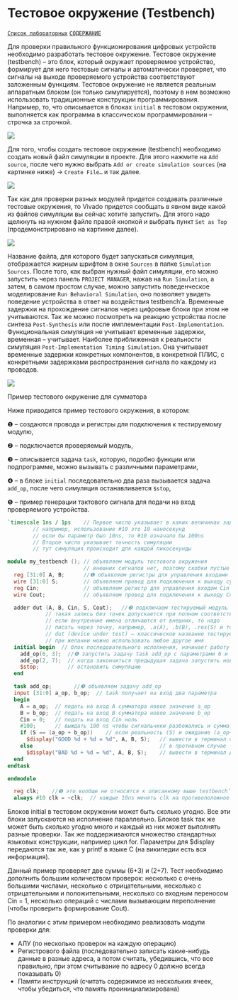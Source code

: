 # Тестовое окружение (Testbench)

[`Список лабораторных`](../Labs/README.md) [`СОДЕРЖАНИЕ`](../README.md)

Для проверки правильного функционирования цифровых устройств необходимо разработать тестовое окружение. Тестовое окружение (testbench) – это блок, который окружает проверяемое устройство, формирует для него тестовые сигналы и автоматически проверяет, что сигналы на выходе проверяемого устройства соответствуют заложенным функциям. Тестовое окружение не является реальным аппаратным блоком (он только симулируется), поэтому в нем возможно использовать традиционные конструкции программирования. Например, то, что описывается в блоках `initial` в тестовом окружении, выполняется как программа в классическом программировании – строчка за строчкой.

![](../Other/Pic/tb_1.png)

Для того, чтобы создать тестовое окружение (testbench) необходимо создать новый файл симуляции в проекте. Для этого нажмите на `Add source`, после чего нужно выбрать `Add or create simulation sources` (на картинке ниже) → `Create File…` и так далее.

![](../Other/Pic/tb_2.png)

Так как для проверки разных модулей придется создавать различные тестовые окружения, то Vivado придется сообщать в явном виде какой из файлов симуляции вы сейчас хотите запустить. Для этого надо щелкнуть на нужном файле правой кнопкой и выбрать пункт `Set as Top` (продемонстрировано на картинке далее).

![](../Other/Pic/tb_3.png)

Название файла, для которого будет запускаться симуляция, отображается жирным шрифтом в окне `Sources` в папке `Simulation Sources`. После того, как выбран нужный файл симуляции, его можно запустить через панель `PROJECT MANAGER`, нажав на `Run Simulation`, а затем, в самом простом случае, можно запустить поведенческое моделирование `Run Behavioral Simulation`, оно позволяет увидеть поведение устройства в ответ на воздействия testbench’а. Временные задержки на прохождение сигналов через цифровые блоки при этом не учитываются. Так же можно посмотреть на реакцию устройства после синтеза `Post-Synthesis` или после имплементации `Post-Implementation`. Функциональная симуляция не учитывает временные задержки, временная – учитывает. Наиболее приближенная к реальности симуляция `Post-Implementation Timing Simulation`. Она учитывает временные задержки конкретных компонентов, в конкретной ПЛИС, с конкретными задержками распространения сигнала по каждому из проводов.

![](../Other/Pic/tb_4.png)

Пример тестового окружение для сумматора

Ниже приводится пример тестового окружения, в котором:

❶ – создаются провода и регистры для подключения к тестируемому модулю,

❷ – подключается проверяемый модуль, 

❸ – описывается задача `task`, которую, подобно функции или подпрограмме, можно вызывать с различными параметрами,

❹ – в блоке `initial` последовательно два раза вызывается задача `add_op`, после чего симуляция останавливается `$stop`,

❺ – пример генерации тактового сигнала для подачи на вход проверяемого устройства.


``` verilog
`timescale 1ns / 1ps	// Первое число указывает в каких величинах задержка
        // например, использование #10 это 10 наносекунд
        // если бы параметр был 10ns, то #10 означало бы 100ns
        // Второе число указывает точность симуляции
        // тут симуляция происходит для каждой пикосекунды

module my_testbench ();	// объявляем модуль тестового окружения
                        // внешних сигналов нет, поэтому скобки пустые
  reg [31:0] A, B;      //❶ объявляем регистры для управления входами сумматора
  wire [31:0] S;        // объявляем провод для подключения к выходу суммы
  reg Cin;              // объявляем регистр для управления входом Cin
  wire Cout;            // объявляем провод для подключения к выходу Cout

  adder dut (A, B, Cin, S, Cout);	//❷ подключаем тестируемый модуль
            // такая запись без точек допускается при полном соответствии имен
            // если внутренние имена отличаются от внешних, то надо
            // писать через точку, например, .a(A), .b(B), .res(S) и тому подобное
            // dut (device under test) – классическое название тестируемого модуля,
            // при желании можно использовать любое другое имя
  initial begin  // блок последовательного исполнения, начинает работу с момента времени 0
    add_op(6, 3);  //❹ запустить задачу task add_op с параметрами 6 и 3
    add_op(2, 7);  // когда закончиться предыдущая задача запустить новую
    $stop;         // остановить симуляцию
  end

  task add_op;       //❸ объявляем задачу add_op
  input [31:0] a_op, b_op;  // task получает на вход два параметра
  begin
    A = a_op;  // подать на вход A сумматора новое значение a_op
    B = b_op;  // подать на вход B сумматора новое значение b_op
    Cin = 0;   // подать на вход Cin ноль
    #100;      // выждать 100 ns чтобы сигнальчики разбежались и сумматор успел посчитать
    if (S == (a_op + b_op))    // если реальность (S) и ожидание (a_op+b_op) совпадают, то
      $display("GOOD %d + %d = %d", A, B, S);	// вывести в терминал сообщение good
    else                                        // в противном случае
      $display("BAD %d + %d = %d", A, B, S);    // вывести в терминал другое сообщение
  end
endtask

endmodule 
```

``` verilog
  reg clk;    //❺ это вообще не относится к описанному выше testbench’у
  always #10 clk = ~clk;  // каждые 10ns менять clk на противоположное значение
```

Блоков initial в тестовом окружении может быть сколько угодно. Все эти блоки запускаются на исполнение параллельно. Блоков task так же может быть сколько угодно много и каждый из них может выполнять разные проверки. Так же поддерживаются множество стандартных языковых конструкции, например цикл for. Параметры для $display передаются так же, как у printf в языке C (на википедии есть вся информация).

Данный пример проверяет две суммы (6+3) и (2+7). Тест необходимо дополнить большим количеством проверок: несколько с очень большими числами, несколько с отрицательными, несколько с отрицательными и положительными, несколько со входным переносом Cin = 1, несколько операций с числами вызывающим переполнение (чтобы проверить формирование Cout).

По аналогии с этим примером необходимо реализовать модули проверки для:
- АЛУ (по несколько проверок на каждую операцию)
- Регистрового файла (последовательно записать какие-нибудь данные в разные адреса, а потом считать, убедившись, что все правильно, при этом считывание по адресу 0 должно всегда показывать 0)
- Памяти инструкций (считать содержимое из нескольких ячеек, чтобы убедиться, что память проинициализирована)